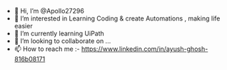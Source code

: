 - 👋 Hi, I’m @Apollo27296
- 👀 I’m interested in Learning Coding & create Automations , making life easier
- 🌱 I’m currently learning UiPath
- 💞️ I’m looking to collaborate on ...
- 📫 How to reach me :- https://www.linkedin.com/in/ayush-ghosh-816b08171

<!---
Apollo27296/Apollo27296 is a ✨ special ✨ repository because its `README.md` (this file) appears on your GitHub profile.
You can click the Preview link to take a look at your changes.
--->
